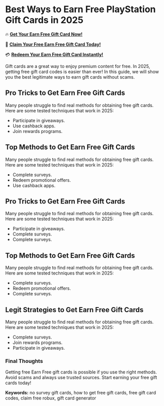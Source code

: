 # Best Ways to Earn Free PlayStation Gift Cards in 2025

🔥 **[Get Your Earn Free Gift Card Now!](https://www.apkhub.site/)**  

🎁 **[Claim Your Free Earn Free Gift Card Today!](https://www.apkhub.site/)**  

💳 **[Redeem Your Earn Free Gift Card Instantly!](https://www.apkhub.site/)**  

Gift cards are a great way to enjoy premium content for free. In 2025, getting free gift card codes is easier than ever! In this guide, we will show you the best legitimate ways to earn gift cards without scams.

## Pro Tricks to Get Earn Free Gift Cards

Many people struggle to find real methods for obtaining free gift cards. Here are some tested techniques that work in 2025:

- Participate in giveaways.
- Use cashback apps.
- Join rewards programs.

## Top Methods to Get Earn Free Gift Cards

Many people struggle to find real methods for obtaining free gift cards. Here are some tested techniques that work in 2025:

- Complete surveys.
- Redeem promotional offers.
- Use cashback apps.

## Pro Tricks to Get Earn Free Gift Cards

Many people struggle to find real methods for obtaining free gift cards. Here are some tested techniques that work in 2025:

- Participate in giveaways.
- Complete surveys.
- Complete surveys.

## Top Methods to Get Earn Free Gift Cards

Many people struggle to find real methods for obtaining free gift cards. Here are some tested techniques that work in 2025:

- Complete surveys.
- Redeem promotional offers.
- Complete surveys.

## Legit Strategies to Get Earn Free Gift Cards

Many people struggle to find real methods for obtaining free gift cards. Here are some tested techniques that work in 2025:

- Complete surveys.
- Join rewards programs.
- Participate in giveaways.

### Final Thoughts

Getting free Earn Free gift cards is possible if you use the right methods. Avoid scams and always use trusted sources. Start earning your free gift cards today!

**Keywords:** no survey gift cards, how to get free gift cards, free gift card codes, claim free robux, gift card generator

